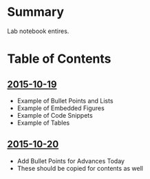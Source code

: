 # Summary
Lab notebook entires.

# Table of Contents

## [2015-10-19](https://github.com/Microbiology/OS-Note/blob/master/notebook/posts/posts/2015-10-19.md)
* Example of Bullet Points and Lists
* Example of Embedded Figures
* Example of Code Snippets
* Example of Tables

## [2015-10-20](https://github.com/Microbiology/OS-Note/blob/master/notebook/posts/posts/2015-10-20.md)
* Add Bullet Points for Advances Today
* These should be copied for contents as well
